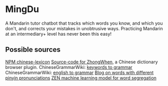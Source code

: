 # MingDu

A Mandarin tutor chatbot that tracks which words you know, and which you don't, and corrects your mistakes in unobtrusive ways. Practicing Mandarin at an intermediary+ level has never been this easy!

## Possible sources

[NPM chinese-lexicon](https://www.npmjs.com/package/chinese-lexicon)
[Source-code for ZhongWhen](https://github.com/cschiller/zhongwen), a Chinese dictionary browser plugin.
ChineseGrammarWiki: [keywords to grammar](https://resources.allsetlearning.com/chinese/grammar/Keywords)
ChineseGrammarWiki: [english to grammar](https://resources.allsetlearning.com/chinese/grammar/Translations)
[Blog on words with different pinyin pronunciations](https://blog.tutorabcchinese.com/mandarin-chinese-learning-tips/chinese-characters-with-various-pronunciations)
[ZEN machine learning model for word segregation](https://github.com/sinovation/ZEN/tree/master/examples)
